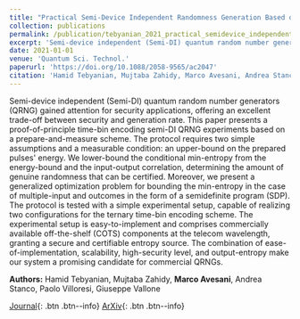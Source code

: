 ```yaml
---
title: "Practical Semi-Device Independent Randomness Generation Based on Quantum State's Indistinguishability"
collection: publications
permalink: /publication/tebyanian_2021_practical_semidevice_independent
excerpt: 'Semi-device independent (Semi-DI) quantum random number generators (QRNG) gained attention for security applications, offering an excellent trade-off between security and generation rate. This paper p...' if len(self.abstract) > 200 else self.abstract
date: 2021-01-01
venue: 'Quantum Sci. Technol.'
paperurl: 'https://doi.org/10.1088/2058-9565/ac2047'
citation: 'Hamid Tebyanian, Mujtaba Zahidy, Marco Avesani, Andrea Stanco, Paolo Villoresi, Giuseppe Vallone, "Practical Semi-Device Independent Randomness Generation Based on Quantum State's Indistinguishability", Quantum Sci. Technol., vol. 6, pp. 045026, (2021).'
---
```


Semi-device independent (Semi-DI) quantum random number generators (QRNG) gained attention for security applications, offering an excellent trade-off between security and generation rate. This paper presents a proof-of-principle time-bin encoding semi-DI QRNG experiments based on a prepare-and-measure scheme. The protocol requires two simple assumptions and a measurable condition: an upper-bound on the prepared pulses' energy. We lower-bound the conditional min-entropy from the energy-bound and the input-output correlation, determining the amount of genuine randomness that can be certified. Moreover, we present a generalized optimization problem for bounding the min-entropy in the case of multiple-input and outcomes in the form of a semidefinite program (SDP). The protocol is tested with a simple experimental setup, capable of realizing two configurations for the ternary time-bin encoding scheme. The experimental setup is easy-to-implement and comprises commercially available off-the-shelf (COTS) components at the telecom wavelength, granting a secure and certifiable entropy source. The combination of ease-of-implementation, scalability, high-security level, and output-entropy make our system a promising candidate for commercial QRNGs.

**Authors:** Hamid Tebyanian, Mujtaba Zahidy, **Marco Avesani**, Andrea Stanco, Paolo Villoresi, Giuseppe Vallone


[Journal](https://doi.org/10.1088/2058-9565/ac2047){: .btn .btn--info} [ArXiv](https://arxiv.org/abs/2104.11137){: .btn .btn--info}
